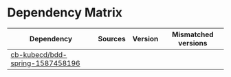 # Dependency Matrix

Dependency | Sources | Version | Mismatched versions
---------- | ------- | ------- | -------------------
[cb-kubecd/bdd-spring-1587458196](https://github.com/cb-kubecd/bdd-spring-1587458196.git) |  | []() | 
